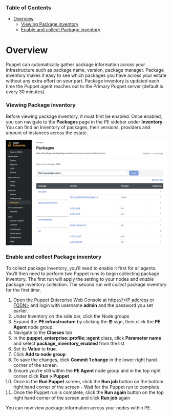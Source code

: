 <div class="tocoutline">

### Table of Contents

<div class="toc">

- [Overview](#overview)
    - [Viewing Package inventory](#viewing-package-inventory)
    - [Enable and collect Package inventory](#enable-and-collect-package-inventory)

</div>

</div>

# Overview<a href="#overview" aria-hidden="true"></a>

Puppet can automatically gather package information across your infrastructure such as package name, version, package manager. Package inventory makes it easy to see which packages you have across your estate without any extra effort on your part. Package inventory is updated each time the Puppet agent reaches out to the Primary Puppet server (default is every 30 minutes).

### Viewing Package inventory<a href="#viewing-package-inventory" aria-hidden="true"></a>

Before viewing package inventory, it must first be enabled. Once enabled, you can navigate to the **Packages** page in the PE sidebar under **Inventory**. You can find an Inventory of packages, their versions, providers and amount of instances across the estate. 

![alt text for screen readers](../assets/img/package_inventory.png "Package Inventory")

### Enable and collect Package inventory<a href="#enable-and-collect-package-inventory" aria-hidden="true"></a>

To collect package inventory, you’ll need to enable it first for all agents. You’ll then need to perform two Puppet runs to begin collecting package inventory. The first run will apply the setting to your nodes and _enable_ package inventory collection. The second run will _collect_ package inventory for the first time.


1. Open the Puppet Enterprise Web Console at <span style="text-decoration:underline;">https://&lt;IP address or FQDN></span> and login with username **admin** and the password you set earlier.
2. Under Inventory on the side bar, click the Node groups
3. Expand the **PE infrastructure** by clicking the **⊞** sign, then click the **PE Agent** node group.
4. Navigate to the **Classes** tab
5. In the **puppet_enterprise::profile::agent** class, click **Parameter name** and select **package_inventory_enabled** from the list
6. Set its **Value** to **true**.
7. Click **Add to node group**
8. To save the changes, click **Commit 1 change** in the lower right hand corner of the screen. 
9. Ensure you’re still within the **PE Agent** node group and in the top right corner click **Run > Puppet**
10. Once in the **Run Puppet** screen, click the **Run job** button on the bottom right hand corner of the screen - Wait for the Puppet run to complete.
11. Once the Puppet run is complete, click the **Run again** button on the top right hand corner of the screen and click **Run job** again


You can now view package information across your nodes within PE.
